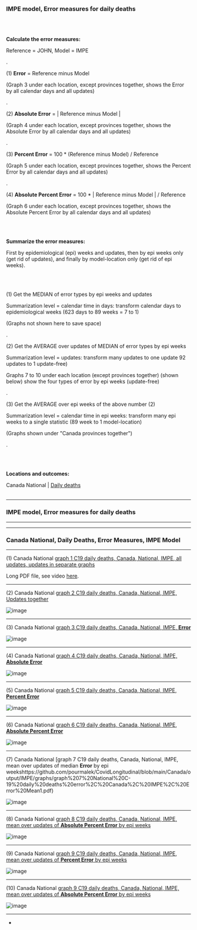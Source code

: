 ### IMPE model, Error measures for daily deaths 

<br/><br/>

**Calculate the error measures:**

Reference = JOHN, Model = IMPE 

.

(1) **Error** = Reference minus Model 

(Graph 3 under each location, except provinces together, shows the Error by all calendar days and all updates)

.

(2) **Absolute Error** = | Reference minus Model | 

(Graph 4 under each location, except provinces together, shows the Absolute Error by all calendar days and all updates)

.

(3) **Percent Error** = 100 * (Reference minus Model) / Reference

(Graph 5 under each location, except provinces together, shows the Percent Error by all calendar days and all updates)

.

(4) **Absolute Percent Error** = 100 * | Reference minus Model | / Reference

(Graph 6 under each location, except provinces together, shows the Absolute Percent Error by all calendar days and all updates)


<br/><br/>

**Summarize the error measures:**

First by epidemiological (epi) weeks and updates, then by epi weeks only (get rid of updates), and finally by model-location only (get rid of epi weeks).

<br/><br/>


(1) Get the MEDIAN of error types by epi weeks and updates

Summarization level = calendar time in days: transform calendar days to epidemiological weeks (623 days to 89 weeks = 7 to 1)

(Graphs not shown here to save space)

.

(2) Get the AVERAGE over updates of MEDIAN of error types by epi weeks

Summarization level = updates: transform many updates to one update 92 updates to 1 update-free)

Graphs 7 to 10 under each location (except provinces together) (shown below) show the four types of error by epi weeks (update-free)

.

(3) Get the AVERAGE over epi weeks of the above number (2)

Summarization level = calendar time in epi weeks: transform many epi weeks to a single statistic (89 week to 1 model-location)

(Graphs shown under "Canada provinces together")

.

<br/><br/>


**Locations and outcomes:**

Canada National | [Daily deaths](https://github.com/pourmalek/CovidLongitudinal/tree/main/Canada/output/IMPE#canada-national) 
<br/><br/>


****

### IMPE model, Error measures for daily deaths


****
****

### Canada National, Daily Deaths, Error Measures, IMPE Model

****

(1) Canada National [graph 1 C19 daily deaths, Canada, National, IMPE, all updates, updates in separate graphs](https://github.com/pourmalek/CovidLongitudinal/blob/main/Canada/output/IMPE/graphs/graph%201%20C19%20daily%20deaths%2C%20Canada%2C%20National%2C%20IMPE%2C%20all%20updates.pdf)

Long PDF file, see video [here]().

****

(2) Canada National [graph 2 C19 daily deaths, Canada, National, IMPE, Updates together](https://github.com/pourmalek/CovidLongitudinal/blob/main/Canada/output/IMPE/graphs/graph%202%20National%20C-19%20daily%20deaths%2C%20Canada%2C%20IMPE%2C%20reference%20scenario%2C%20all%20updates.pdf)

![image](https://user-images.githubusercontent.com/30849720/155247147-278357ac-6263-4d7b-a7d9-13119f10b255.png)

****

(3) Canada National [graph 3 C19 daily deaths, Canada, National, IMPE, **Error**](https://github.com/pourmalek/CovidLongitudinal/blob/main/Canada/output/IMPE/graphs/graph%203%20National%20C-19%20daily%20deaths%20error%2C%20Canada%2C%20IMPE%2C%20all%20updates.pdf)

![image](https://user-images.githubusercontent.com/30849720/155247217-a40bdb07-7735-4bc5-83f5-0d8e0ebbcacc.png)

****

(4) Canada National [graph 4 C19 daily deaths, Canada, National, IMPE, **Absolute Error**](https://github.com/pourmalek/CovidLongitudinal/blob/main/Canada/output/IMPE/graphs/graph%204%20National%20C-19%20daily%20deaths%20absolute%20error%2C%20Canada%2C%20IMPE%2C%20all%20updates.pdf)

![image](https://user-images.githubusercontent.com/30849720/155248090-e59a349a-345d-4170-9bda-1d6166d0823b.png)

****

(5) Canada National [graph 5 C19 daily deaths, Canada, National, IMPE, **Percent Error**](https://github.com/pourmalek/CovidLongitudinal/blob/main/Canada/output/IMPE/graphs/graph%205%20National%20C-19%20daily%20deaths%20percent%20error%2C%20Canada%2C%20IMPE%2C%20all%20updates.pdf)

![image](https://user-images.githubusercontent.com/30849720/155247711-019d5608-3983-4d71-99c1-51d5db11c741.png)

****

(6) Canada National [graph 6 C19 daily deaths, Canada, National, IMPE, **Absolute Percent Error**](https://github.com/pourmalek/CovidLongitudinal/blob/main/Canada/output/IMPE/graphs/graph%206%20National%20C-19%20daily%20deaths%20absolute%20percent%20error%2C%20Canada%2C%20IMPE%2C%20all%20updates.pdf)

![image](https://user-images.githubusercontent.com/30849720/155247779-66f33549-239d-4280-a904-289ed28d68ca.png)

**** 

(7) Canada National [graph 7 C19 daily deaths, Canada, National, IMPE, mean over updates of median **Error** by epi weekshttps://github.com/pourmalek/CovidLongitudinal/blob/main/Canada/output/IMPE/graphs/graph%207%20National%20C-19%20daily%20deaths%20error%2C%20Canada%2C%20IMPE%2C%20Error%20Mean1.pdf)

![image](https://user-images.githubusercontent.com/30849720/155249193-285a1ee4-f4ca-449d-83fc-b5278dc3ad62.png)

****

(8) Canada National [graph 8 C19 daily deaths, Canada, National, IMPE, mean over updates of **Absolute Percent Error** by epi weeks](https://github.com/pourmalek/CovidLongitudinal/blob/main/Canada/output/IMPE/graphs/graph%208%20National%20C-19%20daily%20deaths%20error%2C%20Canada%2C%20IMPE%2C%20Absolute%20Error%20Mean1.pdf)

![image](https://user-images.githubusercontent.com/30849720/155249523-eee56526-7603-4b0c-840a-274bf72b49a4.png)

****

(9) Canada National [graph 9 C19 daily deaths, Canada, National, IMPE, mean over updates of **Percent Error** by epi weeks](https://github.com/pourmalek/CovidLongitudinal/blob/main/Canada/output/IMPE/graphs/graph%209%20National%20C-19%20daily%20deaths%20error%2C%20Canada%2C%20IMPE%2C%20Percent%20Error%20Mean1.pdf)

![image](https://user-images.githubusercontent.com/30849720/155249598-88a11c4b-80a9-47c5-93e8-0cb7503bbce9.png)

****

(10) Canada National [graph 9 C19 daily deaths, Canada, National, IMPE, mean over updates of **Absolute Percent Error** by epi weeks](https://github.com/pourmalek/CovidLongitudinal/blob/main/Canada/output/IMPE/graphs/graph%2010%20National%20C-19%20daily%20deaths%20error%2C%20Canada%2C%20IMPE%2C%20Absolute%20Percent%20Error%20Mean1.pdf)

![image](https://user-images.githubusercontent.com/30849720/155249660-2d9ea1f6-e136-4234-a057-641b009488dd.png)

****

*







